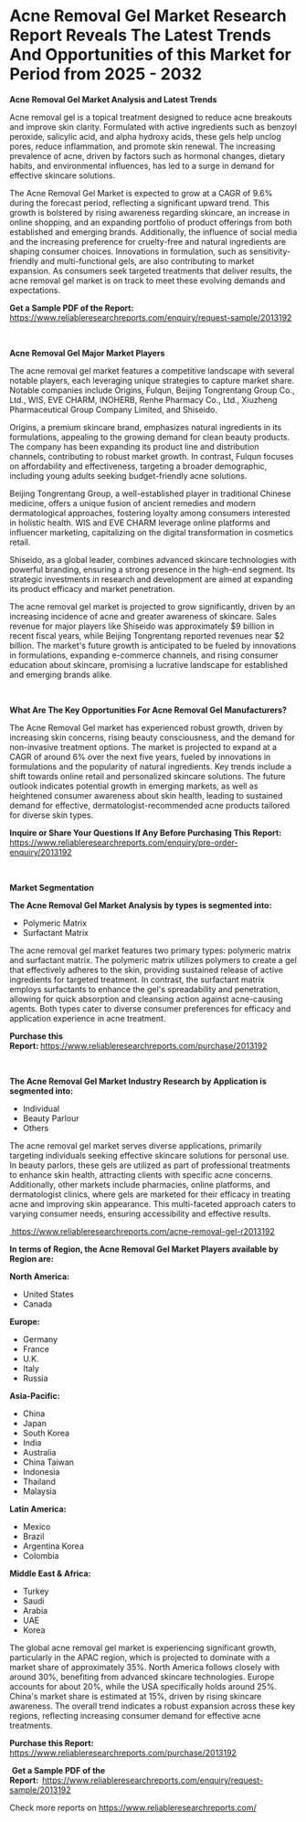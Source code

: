 <p><h1>Acne Removal Gel Market Research Report Reveals The Latest Trends And Opportunities of this Market for Period from 2025 - 2032</h1></p><p><strong>Acne Removal Gel Market Analysis and Latest Trends</strong></p>
<p><p>Acne removal gel is a topical treatment designed to reduce acne breakouts and improve skin clarity. Formulated with active ingredients such as benzoyl peroxide, salicylic acid, and alpha hydroxy acids, these gels help unclog pores, reduce inflammation, and promote skin renewal. The increasing prevalence of acne, driven by factors such as hormonal changes, dietary habits, and environmental influences, has led to a surge in demand for effective skincare solutions.</p><p>The Acne Removal Gel Market is expected to grow at a CAGR of 9.6% during the forecast period, reflecting a significant upward trend. This growth is bolstered by rising awareness regarding skincare, an increase in online shopping, and an expanding portfolio of product offerings from both established and emerging brands. Additionally, the influence of social media and the increasing preference for cruelty-free and natural ingredients are shaping consumer choices. Innovations in formulation, such as sensitivity-friendly and multi-functional gels, are also contributing to market expansion. As consumers seek targeted treatments that deliver results, the acne removal gel market is on track to meet these evolving demands and expectations.</p></p>
<p><strong>Get a Sample PDF of the Report:&nbsp;</strong> <a href="https://www.reliableresearchreports.com/enquiry/request-sample/2013192?utm_campaign=2104&utm_medium=2&utm_source=Github&utm_content=ia&utm_term=08022025&utm_id=acne-removal-gel">https://www.reliableresearchreports.com/enquiry/request-sample/2013192</a></p>
<p>&nbsp;</p>
<p><strong>Acne Removal Gel Major Market Players</strong></p>
<p><p>The acne removal gel market features a competitive landscape with several notable players, each leveraging unique strategies to capture market share. Notable companies include Origins, Fulqun, Beijing Tongrentang Group Co., Ltd., WIS, EVE CHARM, INOHERB, Renhe Pharmacy Co., Ltd., Xiuzheng Pharmaceutical Group Company Limited, and Shiseido.</p><p>Origins, a premium skincare brand, emphasizes natural ingredients in its formulations, appealing to the growing demand for clean beauty products. The company has been expanding its product line and distribution channels, contributing to robust market growth. In contrast, Fulqun focuses on affordability and effectiveness, targeting a broader demographic, including young adults seeking budget-friendly acne solutions.</p><p>Beijing Tongrentang Group, a well-established player in traditional Chinese medicine, offers a unique fusion of ancient remedies and modern dermatological approaches, fostering loyalty among consumers interested in holistic health. WIS and EVE CHARM leverage online platforms and influencer marketing, capitalizing on the digital transformation in cosmetics retail.</p><p>Shiseido, as a global leader, combines advanced skincare technologies with powerful branding, ensuring a strong presence in the high-end segment. Its strategic investments in research and development are aimed at expanding its product efficacy and market penetration.</p><p>The acne removal gel market is projected to grow significantly, driven by an increasing incidence of acne and greater awareness of skincare. Sales revenue for major players like Shiseido was approximately $9 billion in recent fiscal years, while Beijing Tongrentang reported revenues near $2 billion. The market's future growth is anticipated to be fueled by innovations in formulations, expanding e-commerce channels, and rising consumer education about skincare, promising a lucrative landscape for established and emerging brands alike.</p></p>
<p>&nbsp;</p>
<p><strong>What Are The Key Opportunities For Acne Removal Gel Manufacturers?</strong></p>
<p><p>The Acne Removal Gel market has experienced robust growth, driven by increasing skin concerns, rising beauty consciousness, and the demand for non-invasive treatment options. The market is projected to expand at a CAGR of around 6% over the next five years, fueled by innovations in formulations and the popularity of natural ingredients. Key trends include a shift towards online retail and personalized skincare solutions. The future outlook indicates potential growth in emerging markets, as well as heightened consumer awareness about skin health, leading to sustained demand for effective, dermatologist-recommended acne products tailored for diverse skin types.</p></p>
<p><strong>Inquire or Share Your Questions If Any Before Purchasing This Report:</strong> <a href="https://www.reliableresearchreports.com/enquiry/pre-order-enquiry/2013192?utm_campaign=2104&utm_medium=2&utm_source=Github&utm_content=ia&utm_term=08022025&utm_id=acne-removal-gel">https://www.reliableresearchreports.com/enquiry/pre-order-enquiry/2013192</a></p>
<p>&nbsp;</p>
<p><strong>Market Segmentation</strong></p>
<p><strong>The Acne Removal Gel Market Analysis by types is segmented into:</strong></p>
<p><ul><li>Polymeric Matrix</li><li>Surfactant Matrix</li></ul></p>
<p><p>The acne removal gel market features two primary types: polymeric matrix and surfactant matrix. The polymeric matrix utilizes polymers to create a gel that effectively adheres to the skin, providing sustained release of active ingredients for targeted treatment. In contrast, the surfactant matrix employs surfactants to enhance the gel's spreadability and penetration, allowing for quick absorption and cleansing action against acne-causing agents. Both types cater to diverse consumer preferences for efficacy and application experience in acne treatment.</p></p>
<p><strong>Purchase this Report:&nbsp;</strong><a href="https://www.reliableresearchreports.com/purchase/2013192?utm_campaign=2104&utm_medium=2&utm_source=Github&utm_content=ia&utm_term=08022025&utm_id=acne-removal-gel">https://www.reliableresearchreports.com/purchase/2013192</a></p>
<p>&nbsp;</p>
<p><strong>The Acne Removal Gel Market Industry Research by Application is segmented into:</strong></p>
<p><ul><li>Individual</li><li>Beauty Parlour</li><li>Others</li></ul></p>
<p><p>The acne removal gel market serves diverse applications, primarily targeting individuals seeking effective skincare solutions for personal use. In beauty parlors, these gels are utilized as part of professional treatments to enhance skin health, attracting clients with specific acne concerns. Additionally, other markets include pharmacies, online platforms, and dermatologist clinics, where gels are marketed for their efficacy in treating acne and improving skin appearance. This multi-faceted approach caters to varying consumer needs, ensuring accessibility and effective results.</p></p>
<p><a href="https://www.reliableresearchreports.com/acne-removal-gel-r2013192?utm_campaign=2104&utm_medium=2&utm_source=Github&utm_content=ia&utm_term=08022025&utm_id=acne-removal-gel">&nbsp;https://www.reliableresearchreports.com/acne-removal-gel-r2013192</a></p>
<p><strong>In terms of Region, the Acne Removal Gel Market Players available by Region are:</strong></p>
<p>
    <p> <strong> North America: </strong>
        <ul>
            <li>United States</li>
            <li>Canada</li>
        </ul>
        </p> 
    <p> <strong> Europe: </strong>
        <ul>
            <li>Germany</li>
            <li>France</li>
            <li>U.K.</li>
            <li>Italy</li>
            <li>Russia</li>
        </ul>
        </p> 
    <p> <strong> Asia-Pacific: </strong>
        <ul>
            <li>China</li>
            <li>Japan</li>
            <li>South Korea</li>
            <li>India</li>
            <li>Australia</li>
            <li>China Taiwan</li>
            <li>Indonesia</li>
            <li>Thailand</li>
            <li>Malaysia</li>
        </ul>
        </p> 
    <p> <strong> Latin America: </strong>
        <ul>
            <li>Mexico</li>
            <li>Brazil</li>
            <li>Argentina Korea</li>
            <li>Colombia</li>
        </ul>
        </p> 
    <p> <strong> Middle East & Africa: </strong>
        <ul>
            <li>Turkey</li>
            <li>Saudi</li>
            <li>Arabia</li>
            <li>UAE</li>
            <li>Korea</li>
        </ul>
    </p>
    </p>
<p><p>The global acne removal gel market is experiencing significant growth, particularly in the APAC region, which is projected to dominate with a market share of approximately 35%. North America follows closely with around 30%, benefiting from advanced skincare technologies. Europe accounts for about 20%, while the USA specifically holds around 25%. China's market share is estimated at 15%, driven by rising skincare awareness. The overall trend indicates a robust expansion across these key regions, reflecting increasing consumer demand for effective acne treatments.</p></p>
<p><strong>Purchase this Report: </strong><a href="https://www.reliableresearchreports.com/purchase/2013192?utm_campaign=2104&utm_medium=2&utm_source=Github&utm_content=ia&utm_term=08022025&utm_id=acne-removal-gel">https://www.reliableresearchreports.com/purchase/2013192</a></p>
<p>&nbsp;<strong>Get a Sample PDF of the Report:&nbsp;&nbsp;</strong><a href="https://www.reliableresearchreports.com/enquiry/request-sample/2013192?utm_campaign=2104&utm_medium=2&utm_source=Github&utm_content=ia&utm_term=08022025&utm_id=acne-removal-gel">https://www.reliableresearchreports.com/enquiry/request-sample/2013192</a></p>
<p><strong></strong></p>
<p>Check more reports on <a href="https://www.reliableresearchreports.com/?utm_campaign=2104&utm_medium=2&utm_source=Github&utm_content=ia&utm_term=08022025&utm_id=acne-removal-gel">https://www.reliableresearchreports.com/</a></p>